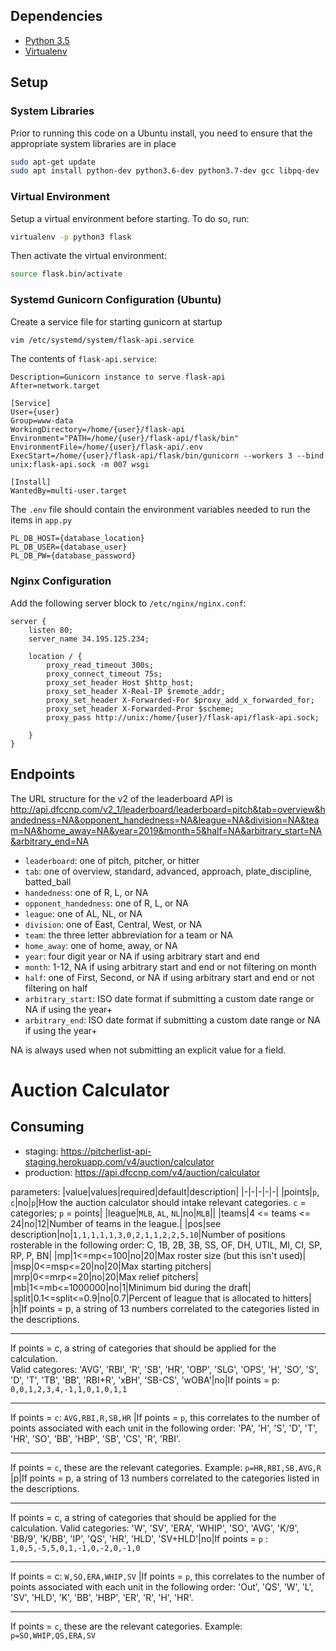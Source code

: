 ## Dependencies
-   [Python 3.5](https://python.org)
-   [Virtualenv](https://virtualenv.pypa.io)

## Setup

### System Libraries
Prior to running this code on a Ubuntu install, you need to ensure that the appropriate system libraries are in place

```bash
sudo apt-get update
sudo apt install python-dev python3.6-dev python3.7-dev gcc libpq-dev
```

### Virtual Environment
Setup a virtual environment before starting. To do so, run:
```bash
virtualenv -p python3 flask
```

Then activate the virtual environment:
```bash
source flask.bin/activate
```

### Systemd Gunicorn Configuration (Ubuntu)

Create a service file for starting gunicorn at startup

```bash
vim /etc/systemd/system/flask-api.service
```

The contents of `flask-api.service`:

```
Description=Gunicorn instance to serve flask-api
After=network.target

[Service]
User={user}
Group=www-data
WorkingDirectory=/home/{user}/flask-api
Environment="PATH=/home/{user}/flask-api/flask/bin"
EnvironmentFile=/home/{user}/flask-api/.env
ExecStart=/home/{user}/flask-api/flask/bin/gunicorn --workers 3 --bind unix:flask-api.sock -m 007 wsgi

[Install]
WantedBy=multi-user.target 
```

The `.env` file should contain the environment variables needed to run the items in `app.py`

```
PL_DB_HOST={database_location}
PL_DB_USER={database_user}
PL_DB_PW={database_password}
```

### Nginx Configuration

Add the following server block to `/etc/nginx/nginx.conf`:

```
server {
    listen 80;
    server_name 34.195.125.234;
    
    location / { 
        proxy_read_timeout 300s;
        proxy_connect_timeout 75s;
        proxy_set_header Host $http_host;
        proxy_set_header X-Real-IP $remote_addr;
        proxy_set_header X-Forwarded-For $proxy_add_x_forwarded_for;
        proxy_set_header X-Forwarded-Pror $scheme;
        proxy_pass http://unix:/home/{user}/flask-api/flask-api.sock;
        
    }
}
```


## Endpoints

The URL structure for the v2 of the leaderboard API is http://api.dfccnp.com/v2_1/leaderboard/leaderboard=pitch&tab=overview&handedness=NA&opponent_handedness=NA&league=NA&division=NA&team=NA&home_away=NA&year=2019&month=5&half=NA&arbitrary_start=NA&arbitrary_end=NA


- `leaderboard`: one of pitch, pitcher, or hitter
- `tab`: one of overview, standard, advanced, approach, plate_discipline, batted_ball
- `handedness`: one of R, L, or NA
- `opponent_handedness`: one of R, L, or NA
- `league`: one of AL, NL, or NA
- `division`: one of East, Central, West, or NA
- `team`: the three letter abbreviation for a team or NA
- `home_away`: one of home, away, or NA
- `year`: four digit year or NA if using arbitrary start and end
- `month`: 1-12, NA if using arbitrary start and end or not filtering on month
- `half`: one of First, Second, or  NA if using arbitrary start and end or not filtering on half
- `arbitrary_start`: ISO date format if submitting a custom date range or NA if using the year+
- `arbitrary_end`: ISO date format if submitting a custom date range or NA if using the year+


NA is always used when not submitting an explicit value for a field.

# Auction Calculator

## Consuming

- staging: https://pitcherlist-api-staging.herokuapp.com/v4/auction/calculator
- production: https://api.dfccnp.com/v4/auction/calculator

parameters:
|value|values|required|default|description|
|-|-|-|-|-|
|points|`p`, `c`|no|`p`|How the auction calculator should intake relevant categories. `c` = categories; `p` = points|
|league|`MLB`, `AL`, `NL`|no|`MLB`||
|teams|4 <= teams <= 24|no|12|Number of teams in the league.|
|pos|see description|no|`1,1,1,1,1,3,0,2,1,1,2,2,5,10`|Number of positions rosterable in the following order: C, 1B, 2B, 3B, SS, OF, DH, UTIL, MI, CI, SP, RP, P, BN|
|mp|1<=mp<=100|no|20|Max roster size (but this isn't used)|
|msp|0<=msp<=20|no|20|Max starting pitchers|
|mrp|0<=mrp<=20|no|20|Max relief pitchers|
|mb|1<=mb<=1000000|no|1|Minimum bid during the draft|
|split|0.1<=split<=0.9|no|0.7|Percent of league that is allocated to hitters|
|h|If points = p, a string of 13 numbers correlated to the categories listed in the descriptions. <br><hr> If points = c, a string of categories that should be applied for the calculation.<br>Valid categores: 'AVG', 'RBI', 'R', 'SB', 'HR', 'OBP', 'SLG', 'OPS', 'H', 'SO', 'S', 'D', 'T', 'TB', 'BB', 'RBI+R', 'xBH', 'SB-CS', 'wOBA'|no|If points = p: `0,0,1,2,3,4,-1,1,0,1,0,1,1` <br><hr> If points = `c`: `AVG,RBI,R,SB,HR` |If points = `p`, this correlates to the number of points associated with each unit in the following order: 'PA', 'H', 'S', 'D', 'T', 'HR', 'SO', 'BB', 'HBP', 'SB', 'CS', 'R', 'RBI'.  <br><hr> If points = `c`, these are the relevant categories. Example: `p=HR,RBI,SB,AVG,R`
|p|If points = p, a string of 13 numbers correlated to the categories listed in the descriptions. <br><hr> If points = c, a string of categories that should be applied for the calculation. Valid categories: 'W', 'SV', 'ERA', 'WHIP', 'SO', 'AVG', 'K/9', 'BB/9', 'K/BB', 'IP', 'QS', 'HR', 'HLD', 'SV+HLD'|no|If points = `p` : `1,0,5,-5,5,0,1,-1,0,-2,0,-1,0` <br><hr> If points = c: `W,SO,ERA,WHIP,SV` |If points = `p`, this correlates to the number of points associated with each unit in the following order: 'Out', 'QS', 'W', 'L', 'SV', 'HLD', 'K', 'BB', 'HBP', 'ER', 'R', 'H', 'HR'. <br><hr> If points = `c`, these are the relevant categories. Example: `p=SO,WHIP,QS,ERA,SV`